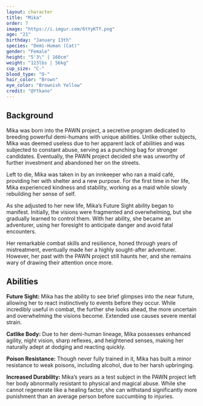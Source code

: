 ```yaml
---
layout: character
title: "Mika"
order: 7
image: "https://i.imgur.com/6tYyKTf.png"
age: "21"
birthday: "January 13th"
species: "Demi-Human (Cat)"
gender: "Female"
height: "5'3\" | 160cm"
weight: "123lbs | 56kg"
cup_size: "C-"
blood_type: "O-"
hair_color: "Brown"
eye_color: "Brownish Yellow"
credit: "@Ytkano"
---
```


## Background

Mika was born into the PAWN project, a secretive program dedicated to breeding powerful demi-humans with unique abilities. Unlike other subjects, Mika was deemed useless due to her apparent lack of abilities and was subjected to constant abuse, serving as a punching bag for stronger candidates. Eventually, the PAWN project decided she was unworthy of further investment and abandoned her on the streets.

Left to die, Mika was taken in by an innkeeper who ran a maid café, providing her with shelter and a new purpose. For the first time in her life, Mika experienced kindness and stability, working as a maid while slowly rebuilding her sense of self.

As she adjusted to her new life, Mika’s Future Sight ability began to manifest. Initially, the visions were fragmented and overwhelming, but she gradually learned to control them. With her ability, she became an adventurer, using her foresight to anticipate danger and avoid fatal encounters. 

Her remarkable combat skills and resilience, honed through years of mistreatment, eventually made her a highly sought-after adventurer. However, her past with the PAWN project still haunts her, and she remains wary of drawing their attention once more.

## Abilities

**Future Sight:** Mika has the ability to see brief glimpses into the near future, allowing her to react instinctively to events before they occur. While incredibly useful in combat, the further she looks ahead, the more uncertain and overwhelming the visions become. Extended use causes severe mental strain.

**Catlike Body:** Due to her demi-human lineage, Mika possesses enhanced agility, night vision, sharp reflexes, and heightened senses, making her naturally adept at dodging and reacting quickly.

**Poison Resistance:** Though never fully trained in it, Mika has built a minor resistance to weak poisons, including alcohol, due to her harsh upbringing.

**Increased Durability:** Mika’s years as a test subject in the PAWN project left her body abnormally resistant to physical and magical abuse. While she cannot regenerate like a healing factor, she can withstand significantly more punishment than an average person before succumbing to injuries.

